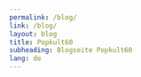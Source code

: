 ```yaml
---
permalink: /blog/
link: /blog/
layout: blog
title: Popkult60
subheading: Blogseite Popkult60
lang: de
---
```

